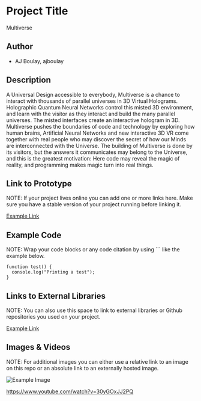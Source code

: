 # Project Title
Multiverse

## Author
- AJ Boulay, ajboulay


## Description
A Universal Design accessible to everybody, Multiverse is a chance to interact with thousands of parallel universes in 3D Virtual Holograms. Holographic Quantum Neural Networks control this misted 3D environment, and learn with the visitor as they interact and build the many parallel universes. The misted interfaces create an interactive hologram in 3D. Multiverse pushes the boundaries of code and technology by exploring how human brains, Artificial Neural Networks and new interactive 3D VR come together with real people who may discover the secret of how our Minds are interconnected with the Universe. The building of Multiverse is done by its visitors, but the answers it communicates may belong to the Universe, and this is the greatest motivation: Here code may reveal the magic of reality, and programming makes magic turn into real things.  

## Link to Prototype
NOTE: If your project lives online you can add one or more links here. Make sure you have a stable version of your project running before linking it.

[Example Link](http://www.google.com "Example Link")

## Example Code
NOTE: Wrap your code blocks or any code citation by using ``` like the example below.
```
function test() {
  console.log("Printing a test");
}
```
## Links to External Libraries
 NOTE: You can also use this space to link to external libraries or Github repositories you used on your project.

[Example Link](http://www.google.com "Example Link")

## Images & Videos
NOTE: For additional images you can either use a relative link to an image on this repo or an absolute link to an externally hosted image.

![Example Image](project_images/cover.jpg?raw=true "Example Image")

https://www.youtube.com/watch?v=30yGOxJJ2PQ
